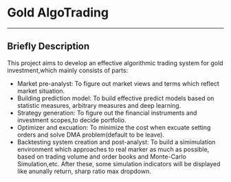 # Gold AlgoTrading
---
## Briefly Description

This project aims to develop an effective algorithmic trading system for gold investment,which mainly consists of parts:
- Market pre-analyst: To figure out market views and terms which reflect market situation.
- Building prediction model: To build effective predict models based on statistic measures, arbitrary measures and deep learning.
- Strategy generation: To figure out the financial instruments and investment scopes,to decide portfolio.
- Optimizer and excuation: To minimize the cost when excuate setting orders and solve DMA problem(default to be leave).
- Backtesting system creation and post-analyst: To build a simimulation environment which approaches to real marker as much as possible, based on trading volume and order books and Monte-Carlo Simulation,etc. After these, some simulation indicators will be displayed like anunally return, sharp ratio max dropdown.
